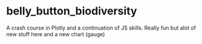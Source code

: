 # belly_button_biodiversity

A crash course in Plotly and a continuation of JS skills. Really fun but alot of new stuff here and a new chart (gauge)

